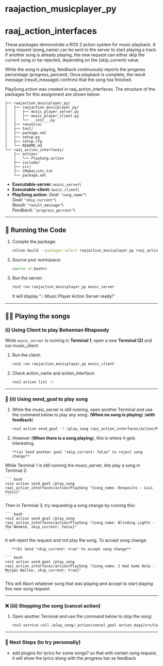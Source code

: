 # raajaction_musicplayer_py
# raaj_action_interfaces

These packages demonstrate a ROS 2 action system for music playback. 
A song request (song_name) can be sent to the server to start playing 
a track. If another song is already playing, the new request can either 
skip the current song or be rejected, depending on the (skip_current) 
value.

While the song is playing, feedback continuously reports the progress 
percentage (progress_percent). Once playback is complete, the result 
message (result_message) confirms that the song has finished.

PlaySong.action was created in raaj_action_interfaces. The structure 
of the packages for this assignment are shown below:
```
├── raajaction_musicplayer_py/
│   ├── raajaction_musicplayer_py/
│   │   ├── music_player_server.py
│   │   ├── music_player_client.py
│   │   └── __init__.py
│   ├── resource/
│   ├── test/
│   ├── package.xml
│   ├── setup.py
│   ├── setup.cfg
│   └── README.md
└── raaj_action_interfaces/
    ├── action/
    │   └── PlaySong.action
    ├── include/
    ├── src/
    ├── CMakeLists.txt
    └── package.xml
```

-   **Executable-server:** `music_server`\
-   **Executable-client:** `music_client`\
-   **PlaySong.action:**  *Goal:* `"song_name"`\  
                	      *Goal:* `"skip_current"`\   
			              *Result:* `"result_message"`\  
			              *Feedback:* `"progress_percent"`\  

------------------------------------------------------------------------

## 🚀 Running the Code

1.  Compile the package:

    ``` bash
    colcon build --packages-select raajaction_musicplayer_py raaj_action_interfaces
    ```

2.  Source your workspace:

    ``` bash
    source ~/.bashrc
    ```

3.  Run the server:

    ``` bash
    ros2 run raajaction_musicplayer_py music_server
    ```

    It will display "🎶 Music Player Action Server ready!"


------------------------------------------------------------------------

## 🎸️🎵️ Playing the songs
### (i) Using Client to play Bohemian Rhapsody

While `music_server` is running in **Terminal 1**, open a new
**Terminal (2)** and run music_client:

1.  Run the client:

    ``` bash
    ros2 run raajaction_musicplayer_py music_client
    ```

2.  Check action_name and action_interface:

    ``` bash
    ros2 action list -t
    ```

------------------------------------------------------------------------

### 🥅️ (ii) Using send_goal to play song

1. While the music_server is still running, open another Terminal and 
   use the command below to play any song:
   (**When no song is playing**) (**with feedback**)

    ``` bash
    ros2 action send_goal -f /play_song raaj_action_interfaces/action/PlaySong "{song_name: Shape of You - Ed Sheeran}"
    ```
   
2. However (**When there is a song playing**), this is where it gets 
   interesting.
   
       **(a) Send another goal "skip_current: false" to reject song change** 
        
While Terminal 1 is still running the music_server, lets play a song 
in Terminal 2:

    ``` bash
    ros2 action send_goal /play_song raaj_action_interfaces/action/PlaySong "{song_name: Despacito - Luis Fonsi}"
    ```
    
Then in Terminal 3, try requesting a song change by running this:
   
    ``` bash
    ros2 action send_goal /play_song raaj_action_interfaces/action/PlaySong "{song_name: Blinding Lights - The Weeknd, skip_current: false}"
    ```
    
It will reject the request and not play the song. To accept song change:
 
       **(b) Send "skip_current: true" to accept song change**
        
    ``` bash
    ros2 action send_goal /play_song raaj_action_interfaces/action/PlaySong "{song_name: I Had Some Help - Morgan Wallen, skip_current: true}"
    ```

This will Abort whatever song that was playing and accept to start 
playing this new song request.


------------------------------------------------------------------------

### ❌️ (iii) Stopping the song (cancel action)

1. Open another Terminal and use the command below to stop the song:

    ``` bash
    ros2 service call /play_song/_action/cancel_goal action_msgs/srv/CancelGoal "{}"
    ```
    
------------------------------------------------------------------------

### 🔮 Next Steps (to try personally)

-   add plugins for lyrics for some songs? so that with certain song 
    request, it will show the lyrics along with the progress bar as 
    feedback
